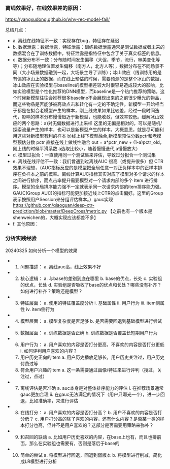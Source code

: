 ### 离线效果好，在线效果差的原因：
https://yangxudong.github.io/why-rec-model-fail/

总结几点：
- a. 离线在线特征不一致：实现存在bug，特征存在延迟
- b. 数据泄露：数据泄露，特征泄露：训练数据泄露通常是测试数据或者未来的数据混合在了训练数据中，特征泄露是指特征中包含了关于真实标签的信息。
- c. 数据分布不一致：分布随时间发生偏移（大促，季节，流行，审美变化等等）；分布随地理位置发生偏移（南方人，北方人等），数据分布在不同场景不同（大小场景数据融到一起，大场景主导了训练）；冰山效应（线训练用的是有偏的冰山上的数据，而在线上预估的时候，需要预测的是整个冰山的数据，冰山效应在实验模型与baseline的模型相差较大时很容易造成较大的影响，比如实验模型是个性化推荐的DNN模型，而baseline是一个热门推荐的策略，这个时候新模型往往会推荐很多baseline不会展现出来的之前很少曝光的物品，而这些物品是否能够被高效点击和转化有一定的不确定性。新模型一开始相当于都是在拟合老模型产生的样本，刚上线效果如果比较差，经过一段时间迭代，影响的样本分布慢慢趋近于新模型，也能收敛，但效率较低。缓解冰山效应的两个思路：a)对无偏数据进行上采样
这里的无偏是相对的，可以是随机/探索流量产生的样本，也可以是新模型产生的样本。大概意思，就是尽可能利用这些对新模型有利的样本 b)线上线下模型融合,新模型预估分数pctr和老模型预估分数 pctr 直接在线上做线性融合 out = a*pctr_new + (1-a)pctr_old，刚上线的时候平滑系数 a选取比较小，随着慢慢迭代,a慢慢放大）
- d. 模型过拟合：一直使用同一个测试集来评估，导致过分拟合一个测试集
- e. 离线在线评估不一致：我们曾遇到过离线AUC 很高（或提升很多）但 CTR 效果不理想，（AUC指标反应的是模型把全局任意一对正负样本中的正样本排序在负样本之前的概率。离线计算AUC指标其实对应了模型对多个请求的样本之间进行排序，而点击率提升需要模型对一个请求内部的多个 Item 进行排序。模型的全局排序能力强不一定就表示同一次请求内部的item排序能力强。GAUC(Group AUC)的指标可能更加接近线上CTR的点击偏好。这里的Group表示按照用户Session来分组评估样本。）gauc实现 https://github.com/qiaoguan/deep-ctr-prediction/blob/master/DeepCross/metric.py 【之前也有一个版本是 shenweichen的，大概实现应该都差不多】
- f. 其他原因：



### 分析实践经验

20240325  如何分析一个模型的效果
- 1. 问题描述：
    a. 离线auc高，线上效果不好
- 2. 核心逻辑：
    a. 与base的差别到底在哪里
    b. base的优点，长处
    c. 实验组的优点，长处
    d. 实验组是否吸收了base的优点和长处？哪些没有补齐？如何进行补齐？策略还是模型？
- 3. 特征层面：
    a. 使用的特征覆盖度分析
    i. 基础属性
    ii. 用户行为
    iii. item侧属性
    iv. item侧行为
- 4. 模型层面：
    a. 模型复杂度是否足够
    b. 是否需要回退到基础模型进行尝试
- 5. 数据层面：
    a. 训练数据是否正确
    b. 训练数据是否覆盖长短期用户行为
- 6. 用户行为：
    a. 用户喜欢的内容是否打分更高，不喜欢的内容是否打分更低
    i. 如何评判用户喜欢的内容？
    1. 用户历史正向的item
    a. 用户历史播放足够长，用户历史关注过，用户历史付费过等
    2. 符合用户兴趣的item
    a. 这一条需要通过画像/特征来进行评判（搜过，关注过，点过）
- 7. 离线评估是否准确
    a. auc本身是对整体排序能力的评估
    i. 在推荐场景通常gauc更加合理
    ii. 在gauc无法满足的情况下（用户只曝光一个），进一步回退，比如准确率，来进行评估
- 8. 在线打分：
    a. 用户喜欢的内容是否打分高？
    b. 用户不喜欢的内容是否打分低？
    c. 用户打分高的除了喜欢的内容，还有什么内容？是否某一类的样本打分也高，但并不是用户喜欢的？这部分是否需要用策略来弥补？
- 9. 和召回的联动
    a. 比如用户历史喜欢的内容，在base上也有，而且也排前面，那么在实验组也需要有，否则是落后于base的
- 10. 简单的尝试
    a. 将模型进行回退，回退到弱版本
    b. 将模型进行削减，简化成LR模型进行分析
